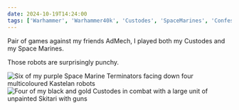 ```yaml
---
date: 2024-10-19T14:24:00
tags: ['Warhammer', 'Warhammer40k', 'Custodes', 'SpaceMarines', 'Confessors', 'AdMech']
---
```


Pair of games against my friends AdMech, I played both my Custodes and my Space Marines.

Those robots are surprisingly punchy.

![Six of my purple Space Marine Terminators facing down four multicoloured Kastelan robots](https://cdn.geekyaubergine.com/2024/10/19/IMG_7905.jpeg)
![Four of my black and gold Custodes in combat with a large unit of unpainted Skitari with guns](https://cdn.geekyaubergine.com/2024/10/19/IMG_7915.jpeg)
